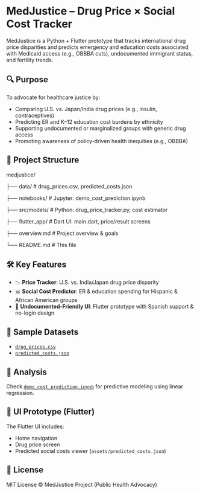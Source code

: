 # MedJustice – Drug Price × Social Cost Tracker

MedJustice is a Python + Flutter prototype that tracks international drug price disparities and predicts emergency and education costs associated with Medicaid access (e.g., OBBBA cuts), undocumented immigrant status, and fertility trends.

## 🔍 Purpose

To advocate for healthcare justice by:
- Comparing U.S. vs. Japan/India drug prices (e.g., insulin, contraceptives)
- Predicting ER and K–12 education cost burdens by ethnicity
- Supporting undocumented or marginalized groups with generic drug access
- Promoting awareness of policy-driven health inequities (e.g., OBBBA)

## 📁 Project Structure
medjustice/

├── data/                 # drug_prices.csv, predicted_costs.json

├── notebooks/            # Jupyter: demo_cost_prediction.ipynb

├── src/models/           # Python: drug_price_tracker.py, cost estimator

├── flutter_app/          # Dart UI: main.dart, price/result screens

├── overview.md           # Project overview & goals

└── README.md             # This file

## 🛠 Key Features

- 📉 **Price Tracker**: U.S. vs. India/Japan drug price disparity
- 📊 **Social Cost Predictor**: ER & education spending for Hispanic & African American groups
- 📱 **Undocumented-Friendly UI**: Flutter prototype with Spanish support & no-login design

## 🔗 Sample Datasets

- [`drug_prices.csv`](./data/drug_prices.csv)
- [`predicted_costs.json`](./data/predicted_costs.json)

## 🧠 Analysis

Check [`demo_cost_prediction.ipynb`](./notebooks/demo_cost_prediction.ipynb) for predictive modeling using linear regression.

## 🧩 UI Prototype (Flutter)

The Flutter UI includes:
- Home navigation
- Drug price screen
- Predicted social costs viewer (`assets/predicted_costs.json`)

## 📄 License

MIT License © MedJustice Project (Public Health Advocacy)





